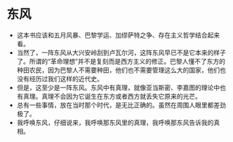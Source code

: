 # 东风


- 这本书应该和五月风暴、巴黎学运、加缪萨特之争、存在主义哲学结合起来看。
- 当然了，一阵东风从大兴安岭刮到卢瓦尔河，这阵东风早已不是它本来的样子了。所谓的“革命理想”并不是复刻而是西方主义的修正。巴黎人懂不了东方的种田农民，因为巴黎人不需要种田，他们也不需要管理这么大的国家，他们也没有经历过我们这样的近代史。
- 但是，这至少是一阵东风。东风中有真理，就像亚当斯密、李嘉图的理论中也有真理。真理不会因为它诞生在东方或者西方就丢失它原来的光芒。
- 总有一些事情，放在当时那个时代，是无比正确的。虽然在周围人眼里都差劲极了。
- 我呼唤东风，仔细说来，我呼唤那东风里的真理，我呼唤那东风告诉我的真相。
